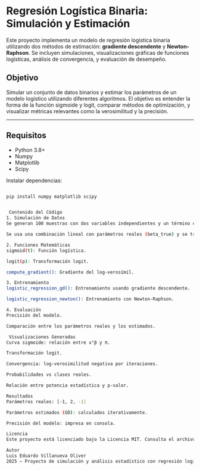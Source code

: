 # Regresión Logística Binaria: Simulación y Estimación

Este proyecto implementa un modelo de regresión logística binaria utilizando dos métodos de estimación: **gradiente descendente** y **Newton-Raphson**. Se incluyen simulaciones, visualizaciones gráficas de funciones logísticas, análisis de convergencia, y evaluación de desempeño.

##  Objetivo

Simular un conjunto de datos binarios y estimar los parámetros de un modelo logístico utilizando diferentes algoritmos. El objetivo es entender la forma de la función sigmoide y logit, comparar métodos de optimización, y visualizar métricas relevantes como la verosimilitud y la precisión.


---
##  Requisitos

- Python 3.8+
- Numpy
- Matplotlib
- Scipy

Instalar dependencias:
```bash

pip install numpy matplotlib scipy


 Contenido del Código
1. Simulación de Datos
Se generan 100 muestras con dos variables independientes y un término constante.

Se usa una combinación lineal con parámetros reales (beta_true) y se transforma con una función sigmoide.

2. Funciones Matemáticas
sigmoid(t): Función logística.

logit(p): Transformación logit.

compute_gradient(): Gradiente del log-verosímil.

3. Entrenamiento
logistic_regression_gd(): Entrenamiento usando gradiente descendente.

logistic_regression_newton(): Entrenamiento con Newton-Raphson.

4. Evaluación
Precisión del modelo.

Comparación entre los parámetros reales y los estimados.

 Visualizaciones Generadas
Curva sigmoide: relación entre xᵀβ y π.

Transformación logit.

Convergencia: log-verosimilitud negativa por iteraciones.

Probabilidades vs clases reales.

Relación entre potencia estadística y p-valor.

Resultados
Parámetros reales: [-1, 2, -1]

Parámetros estimados (GD): calculados iterativamente.

Precisión del modelo: impresa en consola.

Licencia
Este proyecto está licenciado bajo la Licencia MIT. Consulta el archivo LICENSE para más detalles.

Autor
Luis Eduardo Villanueva Oliver
2025 — Proyecto de simulación y análisis estadístico con regresión logística.
